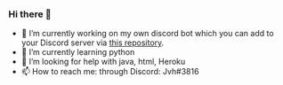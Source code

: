 ### Hi there 👋

- 🔭 I’m currently working on my own discord bot which you can add to your Discord server via [this repository](https://github.com/jvhdiscord/bartinvite).
- 🌱 I’m currently learning python
- 🤔 I’m looking for help with java, html, Heroku
- 📫 How to reach me: through Discord: Jvh#3816
